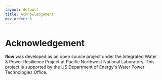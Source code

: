 ```yaml
---
layout: default
title: Acknowledgement
nav_order: 6
---
```


# Acknowledgement

**flow** was developed as an open source project under the Integrated Water & Power Resilience Project
at Pacific Northwest National Laboratory. This project is supported by the US Department of Energy's Water Power Technologies Office.
